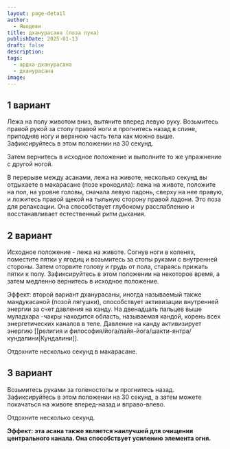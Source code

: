 ```yaml
---
layout: page-detail
author:
  - Яшодеви
title: дханурасана (поза лука)
publishDate: 2025-01-13
draft: false
description: 
tags:
  - ардха-дханурасана
  - дханурасана
image:
---
```

## 1 вариант 
Лежа на полу животом вниз, вытяните вперед левую руку. Возьмитесь правой рукой за стопу правой ноги и прогнитесь назад в спине, приподняв ногу и верхнюю часть тела как можно выше. Зафиксируйтесь в этом положении на 30 секунд. 

Затем вернитесь в исходное положение и выполните то же упражнение с другой ногой. 

В перерыве между асанами, лежа на животе, несколько секунд вы отдыхаете в макарасане (позе крокодила): лежа на животе, положите на пол, на уровне головы, сначала левую ладонь, сверху на нее правую, и ложитесь правой щекой на тыльную сторону правой ладони. Это поза для релаксации. Она способствует глубокому расслаблению и восстанавливает естественный ритм дыхания. 

## 2 вариант 
Исходное положение - лежа на животе. Согнув ноги в коленях, поместите пятки у ягодиц и возьмитесь за стопы руками с внутренней стороны. Затем оторвите голову и грудь от пола, стараясь прижать пятки к полу. Зафиксируйтесь в этом положении на некоторое время, а затем медленно вернитесь в исходное положение. 

Эффект: второй вариант дханурасаны, иногда называемый также мандукасаной (позой лягушки), способствует активизации внутренней энергии за счет давления на канду. На двенадцать пальцев выше муладхара -чакры находится область, называемая кандой, корень всех энергетических каналов в теле. Давление на канду активизирует энергию [[религия и философия/йога/лайя-йога/шакти-янтра/кундалини|Кундалини]]. 

Отдохните несколько секунд в макарасане. 

## 3 вариант 
Возьмитесь руками за голеностопы и прогнитесь назад. Зафиксируйтесь в этом положении на 30 секунд, а затем можете покачаться на животе вперед-назад и вправо-влево. 

Отдохните несколько секунд. 

**Эффект: эта асана также является наилучшей для очищения центрального канала. Она способствует усилению элемента огня.**